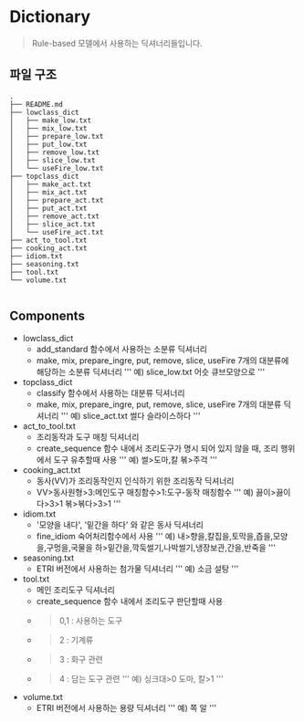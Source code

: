 # Dictionary

> Rule-based 모델에서 사용하는 딕셔너리들입니다.


## 파일 구조

```
.
├── README.md
├── lowclass_dict
│   ├── make_low.txt
│   ├── mix_low.txt
│   ├── prepare_low.txt
│   ├── put_low.txt
│   ├── remove_low.txt
│   ├── slice_low.txt
│   └── useFire_low.txt
├── topclass_dict
│   ├── make_act.txt
│   ├── mix_act.txt
│   ├── prepare_act.txt
│   ├── put_act.txt
│   ├── remove_act.txt
│   ├── slice_act.txt
│   └── useFire_act.txt
├── act_to_tool.txt
├── cooking_act.txt
├── idiom.txt
├── seasoning.txt
├── tool.txt
└── volume.txt
   
```

## Components
- lowclass_dict
  - add_standard 함수에서 사용하는 소분류 딕셔너리
  - make, mix, prepare_ingre, put, remove, slice, useFire 7개의 대분류에 해당하는 소분류 딕셔너리
  '''
  예) slice_low.txt
  어슷
  큐브모양으로
  '''
- topclass_dict
  - classify 함수에서 사용하는 대분류 딕셔너리
  - make, mix, prepare_ingre, put, remove, slice, useFire 7개의 대분류 딕셔너리
  '''
  예) slice_act.txt
  썰다
  슬라이스하다
  '''
- act_to_tool.txt
  - 조리동작과 도구 매칭 딕셔너리
  - create_sequence 함수 내에서 조리도구가 명시 되어 있지 않을 때, 조리 행위에서 도구 유추할때 사용
  '''
  예)
  썰>도마,칼
  볶>주걱
  '''
- cooking_act.txt
  - 동사(VV)가 조리동작인지 인식하기 위한 조리동작 딕셔너리
  - VV>동사원형>3:메인도구 매칭함수>1:도구-동작 매칭함수
  '''
  예)
  끓이>끓이다>3>1
  볶>볶다>3>1
  '''
- idiom.txt
  - '모양을 내다', '밑간을 하다' 와 같은 동사 딕셔너리
  - fine_idiom 숙어처리함수에서 사용 
  '''
  예)
  내>향을,칼집을,토막을,즙을,모양을,구멍을,국물을
  하>밑간을,깍둑썰기,나박썰기,냉장보관,간을,반죽을
  '''
- seasoning.txt
  - ETRI 버전에서 사용하는 첨가물 딕셔너리
  '''
  예)
  소금
  설탕
  '''
- tool.txt
  - 메인 조리도구 딕셔너리
  - create_sequence 함수 내에서 조리도구 판단할때 사용
  - >0,1 : 사용하는 도구
  - >2 : 기계류
  - >3 : 화구 관련
  - >4 : 담는 도구 관련
  '''
  예)
  싱크대>0
  도마, 칼>1
  '''
- volume.txt
  - ETRI 버전에서 사용하는 용량 딕셔너리
  '''
  예)
  쪽
  알
  '''
